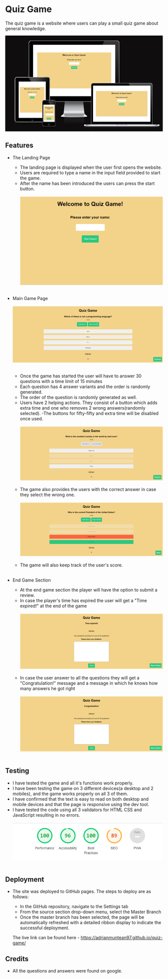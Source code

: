 # Quiz Game

The quiz game is a website where users can play a small quiz game about general knowledge.

![Am i Responsive](https://github.com/AdrianMuntean97/quiz-game/blob/main/media/am-i-responsive.png?raw=true)

## Features

- The Landing Page
    - The landing page is displayed when the user first opens the website.
    - Users are required to type a name in the input field provided to start the game.
    - After the name has been introduced the users can press the start button. <br><br>
![Landing Page](https://github.com/AdrianMuntean97/quiz-game/blob/main/media/landing-page.png?raw=true) <br><br>

- Main Game Page <br><br>
![Game Area](https://github.com/AdrianMuntean97/quiz-game/blob/main/media/game-area.png?raw=true) <br><br>
    - Once the game has started the user will have to answer 30 questions with a time limit of 15 minutes
    - Each question has 4 answer variants and the order is randomly generated.
    - The order of the question is randomly generated as well.
    - Users have 2 helping actions. They consist of a button which adds extra time and one who removes 2 wrong answers(randomly selected). 
    -The buttons for fifty-fifty and extra time will be disabled once used. <br><br>
    ![Helping Actions](https://github.com/AdrianMuntean97/quiz-game/blob/main/media/helping-actions.png?raw=true) <br><br>
    - The game also provides the users with the correct answer in case they select the wrong one. <br><br>
    ![Answers](https://github.com/AdrianMuntean97/quiz-game/blob/main/media/answers.png?raw=true) <br><br>
    - The game will also keep track of the user's score. <br><br>

- End Game Section
    - At the end game section the player will have the option to submit a review.
    - In case the player's time has expired the user will get a "Time expired!" at the end of the game <br><br>
    ![Time Expired](https://github.com/AdrianMuntean97/quiz-game/blob/main/media/time-expired.png?raw=true) <br><br>
    - In case the user answer to all the questions they will get a "Congratulation!" message and a message in which he knows how many answers he got right <br><br>
    ![End Game](https://github.com/AdrianMuntean97/quiz-game/blob/main/media/game-ending.png?raw=true) <br><br>

## Testing

- I have tested the game and all it's functions work properly.
- I have been testing the game on 3 different devices(a desktop and 2 mobiles), and the game works properly on all 3 of them.
- I have confirmed that the text is easy to read on both desktop and mobile devices and that the page is responsive using the dev tool.
- I have tested the code using all 3 validators for HTML CSS and JavaScript resulting in no errors. <br><br>
![Lighthouse](https://github.com/AdrianMuntean97/quiz-game/blob/main/media/lighthouse.png?raw=true) <br><br>

## Deployment

- The site was deployed to GitHub pages. The steps to deploy are as follows:
    - In the GitHub repository, navigate to the Settings tab
    - From the source section drop-down menu, select the Master Branch
    - Once the master branch has been selected, the page will be automatically refreshed with a detailed ribbon display to indicate the successful deployment.

    The live link can be found here - https://adrianmuntean97.github.io/quiz-game/

## Credits

- All the questions and answers were found on google.

